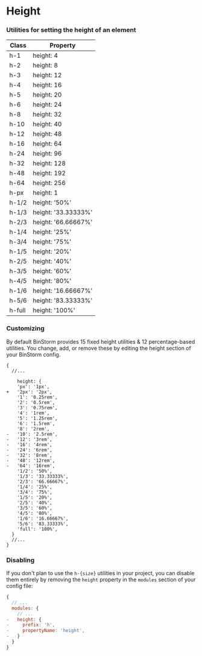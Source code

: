 # Height
### Utilities for setting the height of an element

<div class="table-container">

|Class|Property|
|-|-|
| h-1 |  height: 4  | 
| h-2 |  height: 8  | 
| h-3 |  height: 12  | 
| h-4 |  height: 16  | 
| h-5 |  height: 20  | 
| h-6 |  height: 24  | 
| h-8 |  height: 32  | 
| h-10 |  height: 40  | 
| h-12 |  height: 48  | 
| h-16 |  height: 64  | 
| h-24 |  height: 96  | 
| h-32 |  height: 128  | 
| h-48 |  height: 192  | 
| h-64 |  height: 256  | 
| h-px |  height: 1  | 
| h-1/2 |  height: '50%'  | 
| h-1/3 |  height: '33.33333%'  | 
| h-2/3 |  height: '66.66667%'  | 
| h-1/4 |  height: '25%'  | 
| h-3/4 |  height: '75%'  | 
| h-1/5 |  height: '20%'  | 
| h-2/5 |  height: '40%'  | 
| h-3/5 |  height: '60%'  | 
| h-4/5 |  height: '80%'  | 
| h-1/6 |  height: '16.66667%'  | 
| h-5/6 |  height: '83.33333%'  | 
| h-full |  height: '100%'  | 

</div>

### Customizing
By default BinStorm provides 15 fixed height utilities & 12 percentage-based utilities. You change, add, or remove these by editing the height section of your BinStorm config.

```js{6}
{
  //...

    height: {
    'px': '1px',
+   '2px': '2px',
    '1': '0.25rem',
    '2': '0.5rem',
    '3': '0.75rem',
    '4': '1rem',
    '5': '1.25rem',
    '6': '1.5rem',
    '8': '2rem',
-   '10': '2.5rem',
-   '12': '3rem',
-   '16': '4rem',
-   '24': '6rem',
-   '32': '8rem',
-   '48': '12rem',
-   '64': '16rem',
    '1/2': '50%',
    '1/3': '33.33333%',
    '2/3': '66.66667%',
    '1/4': '25%',
    '3/4': '75%',
    '1/5': '20%',
    '2/5': '40%',
    '3/5': '60%',
    '4/5': '80%',
    '1/6': '16.66667%',
    '5/6': '83.33333%',
    'full': '100%',
  }
  //...
}
```

### Disabling
If you don't plan to use the `h-{size}` utilities in your project, you can disable them entirely by removing the `height` property in the `modules` section of your config file:

```js
{
  // ...
  modules: {
    // ...
-   height: {
-     prefix: 'h',
-     propertyName: 'height',
-   }
  }
}
```